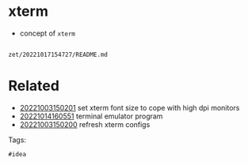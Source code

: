 # xterm

- concept of `xterm`

```
```

` zet/20221017154727/README.md `

# Related

- [20221003150201](/zet/20221003150201/README.md) set xterm font size to cope with high dpi monitors
- [20221014160551](/zet/20221014160551/README.md) terminal emulator program
- [20221003150200](/zet/20221003150200/README.md) refresh xterm configs

Tags:

    #idea
